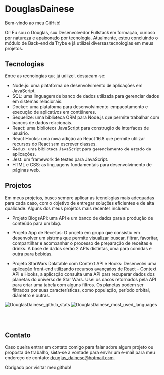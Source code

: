 # DouglasDainese

Bem-vindo ao meu GitHub! 

Oi! Eu sou o Douglas, sou Desenvolvedor Fullstack em formação, curioso por natureza e apaixonado por tecnologia. Atualmente, estou concluindo o módulo de Back-end da Trybe e já utilizei diversas tecnologias em meus projetos.

## Tecnologias

Entre as tecnologias que já utilizei, destacam-se:

- Node.js: uma plataforma de desenvolvimento de aplicações em JavaScript.
- SQL: uma linguagem de banco de dados utilizada para gerenciar dados em sistemas relacionais.
- Docker: uma plataforma para desenvolvimento, empacotamento e execução de aplicativos em contêineres.
- Sequelize: uma biblioteca ORM para Node.js que permite trabalhar com bancos de dados relacionais.
- React: uma biblioteca JavaScript para construção de interfaces de usuário.
- React Hooks: uma nova adição ao React 16.8 que permite utilizar recursos do React sem escrever classes.
- Redux: uma biblioteca JavaScript para gerenciamento de estado de aplicações.
- Jest: um framework de testes para JavaScript.
- HTML e CSS: as linguagens fundamentais para desenvolvimento de páginas web.

## Projetos

Em meus projetos, busco sempre aplicar as tecnologias mais adequadas para cada caso, com o objetivo de entregar soluções eficientes e de alta qualidade. Alguns dos meus projetos mais recentes incluem:

- Projeto BlogsAPI: uma API e um banco de dados para a produção de conteúdo para um blog.

- Projeto App de Receitas: O projeto em grupo que consistiu em desenvolver um sistema que permite visualizar, buscar, filtrar, favoritar, compartilhar e acompanhar o processo de preparação de receitas e drinks. A base de dados serão 2 APIs distintas, uma para comidas e outra para bebidas.

- Projeto StarWars Datatable com Context API e Hooks:  Desenvolvi uma aplicação front-end utilizando recursos avançados de React - Context API e Hooks, a aplicação consulta uma API para recuperar dados dos planetas do universo de Star Wars. Usei os dados retornados pela API para criar uma tabela com alguns filtros. Os planetas podem ser filtrados por suas características, como população, período orbital, diâmetro e outras.

<p>
  <img align="left" src="https://github-readme-stats.vercel.app/api?username=DouglasDainese&repo=github-readme-stats&count_private=true&show_icons=true&theme=vision-friendly-dark&include_all_commits=true" alt="DouglasDainese_github_stats" />
</p>
<p>
  <img align="center" src="https://github-readme-stats.vercel.app/api/top-langs/?username=DouglasDainese&theme=vision-friendly-dark&layout=compact" alt="DouglasDainese_most_used_languages" />
</p>
<br>
<br>

## Contato

Caso queira entrar em contato comigo para falar sobre algum projeto ou proposta de trabalho, sinta-se à vontade para enviar um e-mail para meu endereço de contato: [douglas_dainese@hotmail.com](mailto:douglas_dainese@hotmail.com).

Obrigado por visitar meu github!
